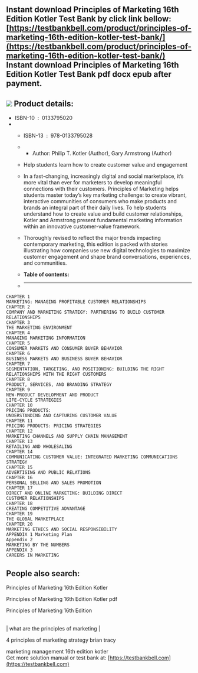 Instant download **Principles of Marketing 16th Edition Kotler Test Bank** by click link bellow:  
[https://testbankbell.com/product/principles-of-marketing-16th-edition-kotler-test-bank/](https://testbankbell.com/product/principles-of-marketing-16th-edition-kotler-test-bank/)  
**Instant download Principles of Marketing 16th Edition Kotler Test Bank pdf docx epub after payment.**
-------------------------------------------------------------------------------------------------------


![](https://testbankbell.com/wp-content/uploads/2023/05/principles-marketing-16th-edition-kotler-test-bank-495x600-1.jpg)
**Product details:**
--------------------


* ISBN-10 ‏ : ‎ 0133795020
* * ISBN-13 ‏ : ‎ 978-0133795028
  * * Author: Philip T. Kotler (Author), Gary Armstrong (Author)
   
  * Help students learn how to create customer value and engagement
  * In a fast-changing, increasingly digital and social marketplace, it’s more vital than ever for marketers to develop meaningful connections with their customers. Principles of Marketing helps students master today’s key marketing challenge: to create vibrant, interactive communities of consumers who make products and brands an integral part of their daily lives. To help students understand how to create value and build customer relationships, Kotler and Armstrong present fundamental marketing information within an innovative customer-value framework.
 
  * Thoroughly revised to reflect the major trends impacting contemporary marketing, this edition is packed with stories illustrating how companies use new digital technologies to maximize customer engagement and shape brand conversations, experiences, and communities.
  * **Table of contents:**
  * ----------------------
 
```
CHAPTER 1
MARKETING: MANAGING PROFITABLE CUSTOMER RELATIONSHIPS
CHAPTER 2
COMPANY AND MARKETING STRATEGY: PARTNERING TO BUILD CUSTOMER RELATIONSHIPS
CHAPTER 3
THE MARKETING ENVIRONMENT
CHAPTER 4
MANAGING MARKETING INFORMATION
CHAPTER 5
CONSUMER MARKETS AND CONSUMER BUYER BEHAVIOR
CHAPTER 6
BUSINESS MARKETS AND BUSINESS BUYER BEHAVIOR
CHAPTER 7
SEGMENTATION, TARGETING, AND POSITIONING: BUILDING THE RIGHT RELATIONSHIPS WITH THE RIGHT CUSTOMERS
CHAPTER 8
PRODUCT, SERVICES, AND BRANDING STRATEGY
CHAPTER 9
NEW-PRODUCT DEVELOPMENT AND PRODUCT
LIFE-CYCLE STRATEGIES
CHAPTER 10
PRICING PRODUCTS:
UNDERSTANDING AND CAPTURING CUSTOMER VALUE
CHAPTER 11
PRICING PRODUCTS: PRICING STRATEGIES
CHAPTER 12
MARKETING CHANNELS AND SUPPLY CHAIN MANAGEMENT
CHAPTER 13
RETAILING AND WHOLESALING
CHAPTER 14
COMMUNICATING CUSTOMER VALUE: INTEGRATED MARKETING COMMUNICATIONS STRATEGY
CHAPTER 15
ADVERTISING AND PUBLIC RELATIONS
CHAPTER 16
PERSONAL SELLING AND SALES PROMOTION
CHAPTER 17
DIRECT AND ONLINE MARKETING: BUILDING DIRECT
CUSTOMER RELATIONSHIPS
CHAPTER 18
CREATING COMPETITIVE ADVANTAGE
CHAPTER 19
THE GLOBAL MARKETPLACE
CHAPTER 20
MARKETING ETHICS AND SOCIAL RESPONSIBILITY
APPENDIX 1 Marketing Plan
Appendix 2
MARKETING BY THE NUMBERS
APPENDIX 3
CAREERS IN MARKETING
```

**People also search:**
-----------------------


Principles of Marketing 16th Edition Kotler

Principles of Marketing 16th Edition Kotler pdf

Principles of Marketing 16th Edition


|  |
| --- |
| 
what are the principles of marketing
 |


 4 principles of marketing strategy brian tracy

 marketing management 16th edition kotler  
  Get more solution manual or test bank at: [https://testbankbell.com](https://testbankbell.com)
